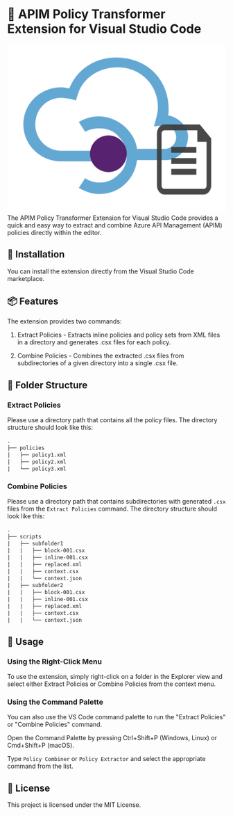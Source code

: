 # 🚀 APIM Policy Transformer Extension for Visual Studio Code
![icon-png](./images/icon.png)
The APIM Policy Transformer Extension for Visual Studio Code provides a quick and easy way to extract and combine Azure API Management (APIM) policies directly within the editor.

## 🔧 Installation
You can install the extension directly from the Visual Studio Code marketplace.

## 📦 Features
The extension provides two commands:

1. Extract Policies - Extracts inline policies and policy sets from XML files in a directory and generates .csx files for each policy.

2. Combine Policies - Combines the extracted .csx files from subdirectories of a given directory into a single .csx file.

## 📂 Folder Structure
### Extract Policies
Please use a directory path that contains all the policy files. The directory structure should look like this:

```
.
├── policies
|   ├── policy1.xml
|   ├── policy2.xml
|   └── policy3.xml
```

### Combine Policies
Please use a directory path that contains subdirectories with generated `.csx` files from the `Extract Policies` command. The directory structure should look like this:

```
.
├── scripts
|   ├── subfolder1
|   |   ├── block-001.csx
|   |   ├── inline-001.csx
|   |   ├── replaced.xml
|   |   ├── context.csx
|   |   └── context.json
|   ├── subfolder2
|   |   ├── block-001.csx
|   |   ├── inline-001.csx
|   |   ├── replaced.xml
|   |   ├── context.csx
|   |   └── context.json
```

## 📝 Usage
### Using the Right-Click Menu
To use the extension, simply right-click on a folder in the Explorer view and select either Extract Policies or Combine Policies from the context menu.
### Using the Command Palette
You can also use the VS Code command palette to run the "Extract Policies" or "Combine Policies" command.

Open the Command Palette by pressing Ctrl+Shift+P (Windows, Linux) or Cmd+Shift+P (macOS).

Type `Policy Combiner` or `Policy Extractor` and select the appropriate command from the list.

## 📜 License
This project is licensed under the MIT License.